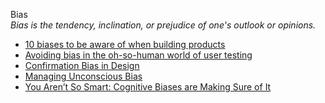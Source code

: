 Bias  
_Bias is the tendency, inclination, or prejudice of one's outlook or opinions._

*   [10 biases to be aware of when building products](https://uxdesign.cc/10-biases-to-be-aware-of-when-building-products-cb5245fb7776)  
*   [Avoiding bias in the oh-so-human world of user testing](https://blog.optimalworkshop.com/avoiding-bias-in-the-oh-so-human-world-of-user-testing)  
*   [Confirmation Bias in Design](https://www.antonsten.com/confirmation-bias/)  
*   [Managing Unconscious Bias](https://managingbias.fb.com/)  
*   [You Aren’t So Smart: Cognitive Biases are Making Sure of It](https://www.kdnuggets.com/2018/09/practical-cognitive-biases.html)  
